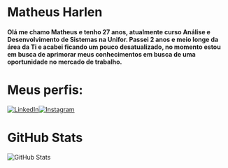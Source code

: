 # Matheus Harlen

#### Olá me chamo Matheus e tenho 27 anos, atualmente curso Análise e Desenvolvimento de Sistemas na Unifor. Passei 2 anos e meio longe da área da Ti e acabei ficando um pouco desatualizado, no momento estou em busca de aprimorar meus conhecimentos em busca de uma oportunidade no mercado de trabalho.

# Meus perfis:
[![LinkedIn](https://img.shields.io/badge/LinkedIn-000?style=for-the-badge&logo=linkedin&logoColor=0E76A8)](https://www.linkedin.com/in/matheusharlen/)[![Instagram](https://img.shields.io/badge/Instagram-000?style=for-the-badge&logo=instagram)](https://www.instagram.com/matheusharlen/)



# GitHub Stats
![GitHub Stats](https://github-readme-stats.vercel.app/api?username=matheusharlen&theme=transparent&bg_color=000&border_color=30A3DC&show_icons=true&icon_color=30A3DC&title_color=E94D5F&text_color=FFF)
